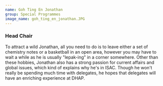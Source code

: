 ```yaml
---
name: Goh Ting En Jonathan
group: Special Programmes
image_name: goh_ting_en_jonathan.JPG
---
```


### Head Chair

To attract a wild Jonathan, all you need to do is to leave either a set of chemistry notes or a basketball in an open area, however you may have to wait a while as he is usually "lepak-ing" in a corner somewhere. Other than these hobbies, Jonathan also has a strong passion for current affairs and global issues, which kind of explains why he's in ISAC. Though he won't really be spending much time with delegates, he hopes that delegates will have an enriching experience at DHAP.